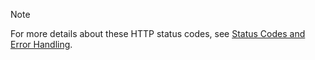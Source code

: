> [!NOTE]
> For more details about these HTTP status codes, see [Status Codes and Error Handling](../rest-services/status-codes-and-error-handling.md).